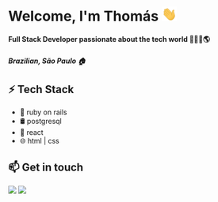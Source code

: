 # Welcome, I'm Thomás <img src="https://raw.githubusercontent.com/ABSphreak/ABSphreak/master/gifs/Hi.gif" width="30px"> 

#### Full Stack Developer passionate about the tech world 👨🏻‍💻🌎
##### Brazilian, São Paulo 🏠
## ⚡ Tech Stack
* 💎 ruby on rails
* 🛢️ postgresql
* 🧰 react
* 🌐 html | css

## 📫 Get in touch
<p id="socialIcons">
    <a href="https://www.linkedin.com/in/thomas-escolastico/" alt="LinkedIn">
        <img src="https://img.shields.io/badge/-LinkedIn-blue?style=flat-square&logo=linkedin" /></a>
<a href="mailto:thomasbuenou@gmail.com" alt="Gmail">
  <img src="https://img.shields.io/badge/-Gmail-FF0000?style=flat-square&labelColor=FF0000&logo=gmail&logoColor=white&link=mailto:thomasbuenou@gmail.com" /></a>
</p>

[linkedin]:https://www.linkedin.com/in/thomas-escolastico/
[mail]:(mailto:thomasbuenou@gmail.com)
